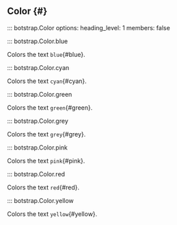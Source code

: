 ## Color {#}

<!-- prettier-ignore -->
::: botstrap.Color
    options:
      heading_level: 1
      members: false

::: botstrap.Color.blue

Colors the text `blue`{#blue}.

::: botstrap.Color.cyan

Colors the text `cyan`{#cyan}.

::: botstrap.Color.green

Colors the text `green`{#green}.

::: botstrap.Color.grey

Colors the text `grey`{#grey}.

::: botstrap.Color.pink

Colors the text `pink`{#pink}.

::: botstrap.Color.red

Colors the text `red`{#red}.

::: botstrap.Color.yellow

Colors the text `yellow`{#yellow}.

<link rel="stylesheet" href="../../stylesheets/color.css" />
<link rel="stylesheet" href="../../stylesheets/nav-code.css" />
